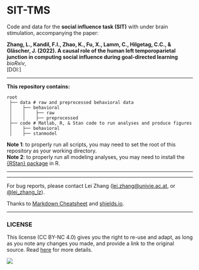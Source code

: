 # SIT-TMS 


Code and data for the **social influence task (SIT)** with under brain stimulation, accompanying the paper: 

**Zhang, L., Kandil, F.I., Zhao, K., Fu, X., Lamm, C., Hilgetag, C.C., & Gläscher, J. (2022). A causal role of the human left temporoparietal junction in computing social influence during goal-directed learning** *bioRxiv*,  <br />
[DOI:]

___

**This repository contains:**
```
root
 ├── data # raw and preprocessed behavioral data
 │    ├── behavioral
 │    │    ├── raw
 │    │    ├── preprocessed
 ├── code # Matlab, R, & Stan code to run analyses and produce figures
 │    ├── behavioral 
 │    ├── stanmodel
```

**Note 1**: to properly run all scripts, you may need to set the root of this repository as your working directory. <br />
**Note 2**: to properly run all modeling analyses, you may need to install the [{RStan} package](https://mc-stan.org/users/interfaces/rstan.html) in R. <br />

___

___

For bug reports, please contact Lei Zhang ([lei.zhang@univie.ac.at](mailto:lei.zhang@univie.ac.at), or [@lei_zhang_lz](https://twitter.com/lei_zhang_lz)).

Thanks to [Markdown Cheatsheet](https://github.com/adam-p/markdown-here/wiki/Markdown-Cheatsheet) and [shields.io](https://shields.io/).

___

### LICENSE

This license (CC BY-NC 4.0) gives you the right to re-use and adapt, as long as you note any changes you made, and provide a link to the original source. Read [here](https://creativecommons.org/licenses/by-nc/4.0/) for more details. 

![](https://upload.wikimedia.org/wikipedia/commons/9/99/Cc-by-nc_icon.svg)
